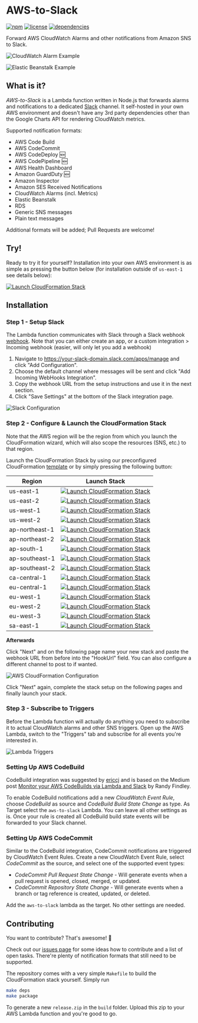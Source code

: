# AWS-to-Slack

[![npm](https://img.shields.io/npm/v/aws-to-slack.svg)](https://www.npmjs.com/package/aws-to-slack)
[![license](https://img.shields.io/github/license/arabold/aws-to-slack.svg)](https://github.com/arabold/aws-to-slack/blob/master/LICENSE)
[![dependencies](https://img.shields.io/david/arabold/aws-to-slack.svg)](https://www.npmjs.com/package/aws-to-slack)


Forward AWS CloudWatch Alarms and other notifications from Amazon SNS to Slack.

![CloudWatch Alarm Example](./docs/alert-example-cw.png)

![Elastic Beanstalk Example](./docs/alert-example-eb.png)

## What is it?
_AWS-to-Slack_ is a Lambda function written in Node.js that forwards alarms and
notifications to a dedicated [Slack](https://slack.com) channel. It self-hosted
in your own AWS environment and doesn't have any 3rd party dependencies other
than the Google Charts API for rendering CloudWatch metrics.

Supported notification formats:
* AWS Code Build
* AWS CodeCommit
* AWS CodeDeploy 🆕
* AWS CodePipeline 🆕
* AWS Health Dashboard
* Amazon GuardDuty 🆕
* Amazon Inspector
* Amazon SES Received Notifications
* CloudWatch Alarms (incl. Metrics)
* Elastic Beanstalk
* RDS
* Generic SNS messages
* Plain text messages

Additional formats will be added; Pull Requests are welcome!

## Try!
Ready to try it for yourself? Installation into your own AWS environment is as
simple as pressing the button below (for installation outside of `us-east-1` see details below):

[![Launch CloudFormation Stack](https://s3.amazonaws.com/cloudformation-examples/cloudformation-launch-stack.png)](https://console.aws.amazon.com/cloudformation/home?region=us-east-1#/stacks/new?stackName=aws-to-slack&templateURL=https://s3.amazonaws.com/aws-to-slack-us-east-1/cloudformation.yaml) 

## Installation

### Step 1 - Setup Slack
The Lambda function communicates with Slack through a Slack webhook
[webhook](https://your-slack-domain.slack.com/apps/manage). Note that you can either create an app, or a custom integration > Incoming webhook (easier, will only let you add a webhook)

1. Navigate to https://your-slack-domain.slack.com/apps/manage and click
   "Add Configuration".
2. Choose the default channel where messages will be sent and click
   "Add Incoming WebHooks Integration".
3. Copy the webhook URL from the setup instructions and use it in the next
   section.
4. Click "Save Settings" at the bottom of the Slack integration page.

![Slack Configuration](./docs/config-slack.png)

### Step 2 - Configure & Launch the CloudFormation Stack

Note that the AWS region will be the region from which you launch the CloudFormation wizard, which will also scope the resources (SNS, etc.) to that region. 

Launch the CloudFormation Stack by using our preconfigured CloudFormation
[template](https://raw.githubusercontent.com/arabold/aws-to-slack/master/cloudformation.yaml) or
by simply pressing the following button:

| Region | Launch Stack |
|--------|--------------|
| us-east-1 | [![Launch CloudFormation Stack](https://s3.amazonaws.com/cloudformation-examples/cloudformation-launch-stack.png)](https://console.aws.amazon.com/cloudformation/home?region=us-east-1#/stacks/new?stackName=aws-to-slack&templateURL=https://s3.amazonaws.com/aws-to-slack-us-east-1/cloudformation.yaml) |
| us-east-2 | [![Launch CloudFormation Stack](https://s3.amazonaws.com/cloudformation-examples/cloudformation-launch-stack.png)](https://console.aws.amazon.com/cloudformation/home?region=us-east-2#/stacks/new?stackName=aws-to-slack&templateURL=https://s3.amazonaws.com/aws-to-slack-us-east-2/cloudformation.yaml) |
| us-west-1 | [![Launch CloudFormation Stack](https://s3.amazonaws.com/cloudformation-examples/cloudformation-launch-stack.png)](https://console.aws.amazon.com/cloudformation/home?region=us-west-1#/stacks/new?stackName=aws-to-slack&templateURL=https://s3.amazonaws.com/aws-to-slack-us-west-1/cloudformation.yaml) |
| us-west-2 | [![Launch CloudFormation Stack](https://s3.amazonaws.com/cloudformation-examples/cloudformation-launch-stack.png)](https://console.aws.amazon.com/cloudformation/home?region=us-west-2#/stacks/new?stackName=aws-to-slack&templateURL=https://s3.amazonaws.com/aws-to-slack-us-west-2/cloudformation.yaml) |
| ap-northeast-1 | [![Launch CloudFormation Stack](https://s3.amazonaws.com/cloudformation-examples/cloudformation-launch-stack.png)](https://console.aws.amazon.com/cloudformation/home?region=ap-northeast-1#/stacks/new?stackName=aws-to-slack&templateURL=https://s3.amazonaws.com/aws-to-slack-ap-northeast-1/cloudformation.yaml) |
| ap-northeast-2 | [![Launch CloudFormation Stack](https://s3.amazonaws.com/cloudformation-examples/cloudformation-launch-stack.png)](https://console.aws.amazon.com/cloudformation/home?region=ap-northeast-2#/stacks/new?stackName=aws-to-slack&templateURL=https://s3.amazonaws.com/aws-to-slack-ap-northeast-2/cloudformation.yaml) |
| ap-south-1 | [![Launch CloudFormation Stack](https://s3.amazonaws.com/cloudformation-examples/cloudformation-launch-stack.png)](https://console.aws.amazon.com/cloudformation/home?region=ap-south-1#/stacks/new?stackName=aws-to-slack&templateURL=https://s3.amazonaws.com/aws-to-slack-ap-south-1/cloudformation.yaml) |
| ap-southeast-1 | [![Launch CloudFormation Stack](https://s3.amazonaws.com/cloudformation-examples/cloudformation-launch-stack.png)](https://console.aws.amazon.com/cloudformation/home?region=ap-southeast-1#/stacks/new?stackName=aws-to-slack&templateURL=https://s3.amazonaws.com/aws-to-slack-ap-southeast-1/cloudformation.yaml) |
| ap-southeast-2 | [![Launch CloudFormation Stack](https://s3.amazonaws.com/cloudformation-examples/cloudformation-launch-stack.png)](https://console.aws.amazon.com/cloudformation/home?region=ap-southeast-2#/stacks/new?stackName=aws-to-slack&templateURL=https://s3.amazonaws.com/aws-to-slack-ap-southeast-2/cloudformation.yaml) |
| ca-central-1 | [![Launch CloudFormation Stack](https://s3.amazonaws.com/cloudformation-examples/cloudformation-launch-stack.png)](https://console.aws.amazon.com/cloudformation/home?region=ca-central-1#/stacks/new?stackName=aws-to-slack&templateURL=https://s3.amazonaws.com/aws-to-slack-ca-central-1/cloudformation.yaml) |
| eu-central-1 | [![Launch CloudFormation Stack](https://s3.amazonaws.com/cloudformation-examples/cloudformation-launch-stack.png)](https://console.aws.amazon.com/cloudformation/home?region=eu-central-1#/stacks/new?stackName=aws-to-slack&templateURL=https://s3.amazonaws.com/aws-to-slack-eu-central-1/cloudformation.yaml) |
| eu-west-1 | [![Launch CloudFormation Stack](https://s3.amazonaws.com/cloudformation-examples/cloudformation-launch-stack.png)](https://console.aws.amazon.com/cloudformation/home?region=eu-west-1#/stacks/new?stackName=aws-to-slack&templateURL=https://s3.amazonaws.com/aws-to-slack-eu-west-1/cloudformation.yaml) |
| eu-west-2 | [![Launch CloudFormation Stack](https://s3.amazonaws.com/cloudformation-examples/cloudformation-launch-stack.png)](https://console.aws.amazon.com/cloudformation/home?region=eu-west-2#/stacks/new?stackName=aws-to-slack&templateURL=https://s3.amazonaws.com/aws-to-slack-eu-west-2/cloudformation.yaml) |
| eu-west-3 | [![Launch CloudFormation Stack](https://s3.amazonaws.com/cloudformation-examples/cloudformation-launch-stack.png)](https://console.aws.amazon.com/cloudformation/home?region=eu-west-3#/stacks/new?stackName=aws-to-slack&templateURL=https://s3.amazonaws.com/aws-to-slack-eu-west-3/cloudformation.yaml) |
| sa-east-1 | [![Launch CloudFormation Stack](https://s3.amazonaws.com/cloudformation-examples/cloudformation-launch-stack.png)](https://console.aws.amazon.com/cloudformation/home?region=sa-east-1#/stacks/new?stackName=aws-to-slack&templateURL=https://s3.amazonaws.com/aws-to-slack-sa-east-1/cloudformation.yaml) |


**Afterwards**

Click "Next" and on the following page name your new stack and paste the
webhook URL from before into the "HookUrl" field. You can also configure a
different channel to post to if wanted.

![AWS CloudFormation Configuration](./docs/config-stack.png)

Click "Next" again, complete the stack setup on the following pages and
finally launch your stack.

### Step 3 - Subscribe to Triggers

Before the Lambda function will actually do anything you need to subscribe it
to actual CloudWatch alarms and other SNS triggers. Open up the AWS Lambda,
switch to the "Triggers" tab and subscribe for all events you're interested in.

![Lambda Triggers](./docs/config-lambda-triggers.png)


### Setting Up AWS CodeBuild
CodeBuild integration was suggested by [ericcj](https://github.com/ericcj) and is based on
the Medium post [Monitor your AWS CodeBuilds via Lambda and Slack](https://hackernoon.com/monitor-your-aws-codebuilds-via-lambda-and-slack-ae2c621f68f1) by
Randy Findley. 

To enable CodeBuild notifications add a new _CloudWatch Event Rule_, choose _CodeBuild_
as source and _CodeBuild Build State Change_ as type. As Target select the `aws-to-slack`
Lambda. You can leave all other settings as is. Once your rule is created all CodeBuild
build state events will be forwarded to your Slack channel.

### Setting Up AWS CodeCommit

Similar to the CodeBuild integration, CodeCommit notifications are triggered by
CloudWatch Event Rules. Create a new CloudWatch Event Rule, select _CodeCommit_
as the source, and select one of the supported event types:

* _CodeCommit Pull Request State Change_ - Will generate events when a pull
  request is opened, closed, merged, or updated.
* _CodeCommit Repository State Change_ - Will generate events when a branch
  or tag reference is created, updated, or deleted.

Add the `aws-to-slack` lambda as the target. No other settings are needed.

## Contributing

You want to contribute? That's awesome! 🎉

Check out our [issues page](https://github.com/arabold/aws-to-slack/issues) for
some ideas how to contribute and a list of open tasks. There're plenty of
notification formats that still need to be supported.

The repository comes with a very simple `Makefile` to build the CloudFormation
stack yourself. Simply run

```bash
make deps
make package
```

To generate a new `release.zip` in the `build` folder. Upload this zip to your
AWS Lambda function and you're good to go.

